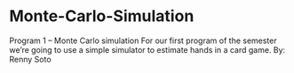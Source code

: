 # Monte-Carlo-Simulation

Program 1 – Monte Carlo simulation  For our first program of the semester we’re going to use a simple simulator to estimate hands in a card game. 
By: Renny Soto
